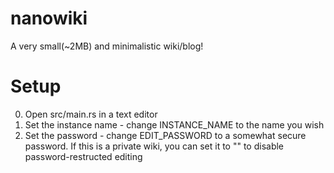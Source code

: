 # nanowiki
A very small(~2MB) and minimalistic wiki/blog!

# Setup
0. Open src/main.rs in a text editor
1. Set the instance name - change INSTANCE_NAME to the name you wish
2. Set the password - change EDIT_PASSWORD to a somewhat secure password. If this is a private wiki, you can set it to "" to disable password-restructed editing
